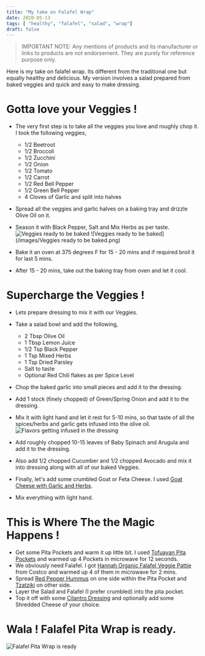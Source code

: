 ```yaml
---
title: "My take on Falafel Wrap"
date: 2020-05-13
tags: [ "healthy", "falafel", "salad", "wrap"]
draft: false
---
```

> IMPORTANT NOTE: Any mentions of products and its manufacturer or links to products are not endorsement. They are purely for reference purpose only.

Here is my take on falafel wrap. Its different from the traditional one but equally healthy and delicious. My version involves a salad prepared from baked veggies and quick and easy to make dressing.

# Gotta love your Veggies !

- The very first step is to take all the veggies you love and roughly chop it. I took the following veggies,
  * 1/2 Beetroot
  * 1/2 Broccoli
  * 1/2 Zucchini
  * 1/2 Onion
  * 1/2 Tomato
  * 1/2 Carrot
  * 1/2 Red Bell Pepper
  * 1/2 Green Bell Pepper
  * 4 Cloves of Garlic and split into halves

- Spread all the veggies and garlic halves on a baking tray and drizzle Olive Oil on it.
- Season it with Black Pepper, Salt and Mix Herbs as per taste.
![Veggies ready to be baked](https://github.com/mdesani/jubilant-tummy/blob/master/releasing-projects/release-services-wiki-images/manually%20running%20pipeline.png)
![Veggies ready to be baked](/images/Veggies ready to be baked.png)
- Bake it an oven at 375 degrees F for 15 - 20 mins and if required broil it for last 5 mins.
- After 15 - 20 mins, take out the baking tray from oven and let it cool.

# Supercharge the Veggies !

- Lets prepare dressing to mix it with our Veggies.
- Take a salad bowl and add the following,
  * 2 Tbsp Olive Oil
  * 1 Tbsp Lemon Juice
  * 1/2 Tsp Black Pepper
  * 1 Tsp Mixed Herbs
  * 1 Tsp Dried Parsley
  * Salt to taste
  * Optional Red Chili flakes as per Spice Level

- Chop the baked garlic into small pieces and add it to the dressing.
- Add 1 stock (finely chopped) of Green/Spring Onion and add it to the dressing.
- Mix it with light hand and let it rest for 5-10 mins, so that taste of all the spices/herbs and garlic gets infused into the olive oil.
![Flavors getting infused in the dressing](https://github.com/mdesani/jubilant-tummy/blob/master/releasing-projects/release-services-wiki-images/manually%20running%20pipeline.png)
- Add roughly chopped 10-15 leaves of Baby Spinach and Arugula and add it to the dressing.
- Also add 1/2 chopped Cucumber and 1/2 chopped Avocado and mix it into dressing along with all of our baked Veggies.
- Finally, let's add some crumbled Goat or Feta Cheese. I used [Goat Cheese with Garlic and Herbs](https://shop.sprouts.com/product/9891/crooked-creek-garlic-herb-goat-cheese).
- Mix everything with light hand.

# This is Where The the Magic Happens !

- Get some Pita Pockets and warm it up little bit. I used [Tofuayan Pita Pockets](https://shop.sprouts.com/product/57483/toufayan-original-sandwich-smart-pockets) and warmed up 4 Pockets in microwave for 12 seconds.
- We obviously need Falafel. I got [Hannah Organic Falafel Veggie Pattie](https://hannahfoods.net/falafel) from Costco and warmed up 4 of them in microwave for 2 mins.
- Spread [Red Pepper Hummus](https://shop.sprouts.com/product/57896/market-corner-organic-roasted-red-pepper-hummus) on one side within the Pita Pocket and [Tzatziki](https://shop.sprouts.com/product/28249/sprouts-tzatziki-sauce) on other side.
- Layer the Salad and Falafel (I prefer crumbled) into the pita pocket.
- Top it off with some [Cilantro Dressing](https://shop.sprouts.com/product/53523/primal-kitchen-cilantro-lime-avocado-oil-dressing) and optionally add some Shredded Cheese of your choice.

# Wala ! Falafel Pita Wrap is ready.
![Falafel Pita Wrap is ready](https://github.com/mdesani/jubilant-tummy/blob/master/releasing-projects/release-services-wiki-images/manually%20running%20pipeline.png)
